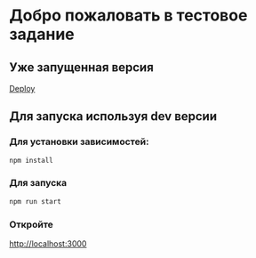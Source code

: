 # Добро пожаловать в тестовое задание


## Уже запущенная версия

[Deploy](http://localhost:3000)


## Для запуска используя dev версии

### Для установки зависимостей:

 ```bash
 npm install
```
### Для запуска
 ```bash
 npm run start
```
### Откройте
[http://localhost:3000](http://localhost:3000) 

